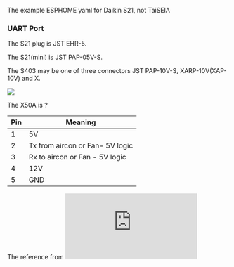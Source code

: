 The example ESPHOME yaml for Daikin S21, not TaiSEIA

### UART Port

The S21 plug is JST EHR-5.

The S21(mini) is JST PAP-05V-S.

The S403 may be one of three connectors JST PAP-10V-S, XARP-10V(XAP-10V) and X.

<img src="https://github.com/tsunglung/taixia/raw/master/pictures/daikin_s403.png">

The X50A is ?


|Pin|Meaning|
|---|-------|
|1|5V|
|2|Tx from aircon or Fan- 5V logic|
|3|Rx to aircon or Fan - 5V logic|
|4|12V|
|5|GND|

The reference from ![Faikin S21 Manual](https://github.com/revk/ESP32-Faikin/blob/main/Manuals/S21.md)
